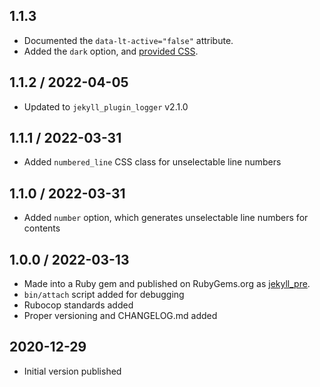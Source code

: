 ## 1.1.3
  * Documented the `data-lt-active="false"` attribute.
  * Added the `dark` option, and [provided CSS](https://www.mslinn.com/blog/2020/10/03/jekyll-plugins.html#pre_css).

## 1.1.2 / 2022-04-05
  * Updated to `jekyll_plugin_logger` v2.1.0

## 1.1.1 / 2022-03-31
  * Added `numbered_line` CSS class for unselectable line numbers

## 1.1.0 / 2022-03-31
  * Added `number` option, which generates unselectable line numbers for contents

## 1.0.0 / 2022-03-13
  * Made into a Ruby gem and published on RubyGems.org as [jekyll_pre](https://rubygems.org/gems/jekyll_pre).
  * `bin/attach` script added for debugging
  * Rubocop standards added
  * Proper versioning and CHANGELOG.md added

## 2020-12-29
  * Initial version published

